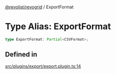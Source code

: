 [@revolist/revogrid](README.md) / ExportFormat

# Type Alias: ExportFormat

```ts
type ExportFormat: Partial<CSVFormat>;
```

## Defined in

[src/plugins/export/export.plugin.ts:14](https://github.com/revolist/revogrid/blob/97bf2134af01be0f2e3e5ac6768e7a2e7070a947/src/plugins/export/export.plugin.ts#L14)

